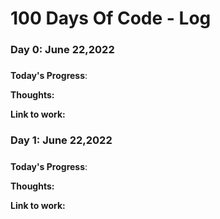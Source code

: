 # 100 Days Of Code - Log

### Day 0: June 22,2022 
##### 

**Today's Progress**:  

**Thoughts:** 

**Link to work:** 

### Day 1: June 22,2022 
##### 

**Today's Progress**: 

**Thoughts:** 

**Link to work:** 

